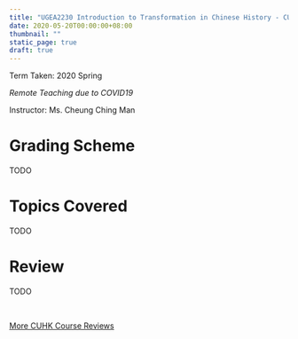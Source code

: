 ```yaml
---
title: "UGEA2230 Introduction to Transformation in Chinese History - CUHK Course Review"
date: 2020-05-20T00:00:00+08:00
thumbnail: ""
static_page: true
draft: true
---
```


Term Taken: 2020 Spring

*Remote Teaching due to COVID19*

Instructor: Ms. Cheung Ching Man

# Grading Scheme
TODO

# Topics Covered
TODO

# Review
TODO

<br />

[More CUHK Course Reviews](/course-review)